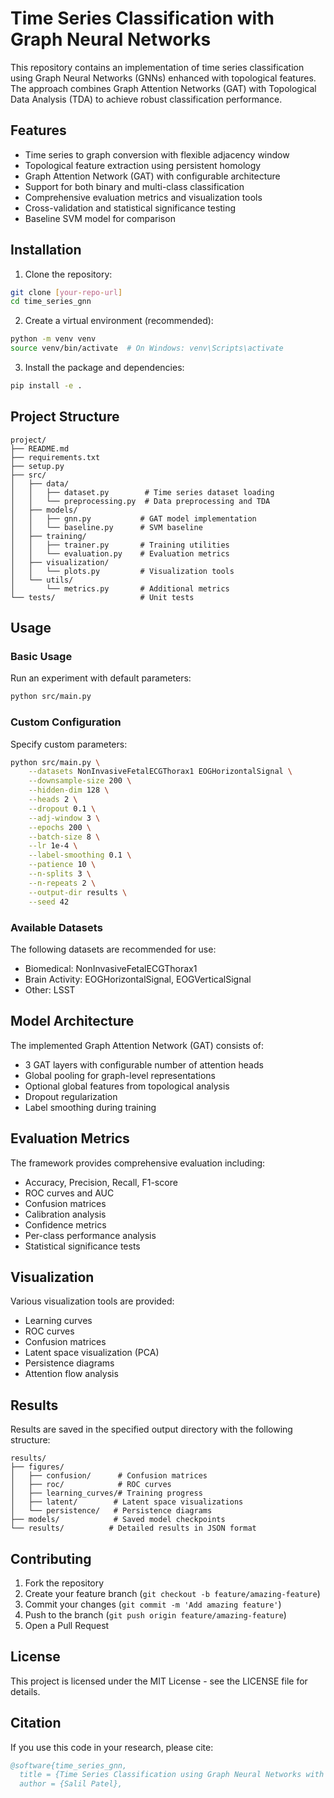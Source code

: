 # Time Series Classification with Graph Neural Networks

This repository contains an implementation of time series classification using Graph Neural Networks (GNNs) enhanced with topological features. The approach combines Graph Attention Networks (GAT) with Topological Data Analysis (TDA) to achieve robust classification performance.

## Features

- Time series to graph conversion with flexible adjacency window
- Topological feature extraction using persistent homology
- Graph Attention Network (GAT) with configurable architecture
- Support for both binary and multi-class classification
- Comprehensive evaluation metrics and visualization tools
- Cross-validation and statistical significance testing
- Baseline SVM model for comparison

## Installation

1. Clone the repository:
```bash
git clone [your-repo-url]
cd time_series_gnn
```

2. Create a virtual environment (recommended):
```bash
python -m venv venv
source venv/bin/activate  # On Windows: venv\Scripts\activate
```

3. Install the package and dependencies:
```bash
pip install -e .
```

## Project Structure

```
project/
├── README.md
├── requirements.txt
├── setup.py
├── src/
│   ├── data/
│   │   ├── dataset.py        # Time series dataset loading
│   │   └── preprocessing.py  # Data preprocessing and TDA
│   ├── models/
│   │   ├── gnn.py           # GAT model implementation
│   │   └── baseline.py      # SVM baseline
│   ├── training/
│   │   ├── trainer.py       # Training utilities
│   │   └── evaluation.py    # Evaluation metrics
│   ├── visualization/
│   │   └── plots.py         # Visualization tools
│   └── utils/
│       └── metrics.py       # Additional metrics
└── tests/                   # Unit tests
```

## Usage

### Basic Usage

Run an experiment with default parameters:
```bash
python src/main.py
```

### Custom Configuration

Specify custom parameters:
```bash
python src/main.py \
    --datasets NonInvasiveFetalECGThorax1 EOGHorizontalSignal \
    --downsample-size 200 \
    --hidden-dim 128 \
    --heads 2 \
    --dropout 0.1 \
    --adj-window 3 \
    --epochs 200 \
    --batch-size 8 \
    --lr 1e-4 \
    --label-smoothing 0.1 \
    --patience 10 \
    --n-splits 3 \
    --n-repeats 2 \
    --output-dir results \
    --seed 42
```

### Available Datasets

The following datasets are recommended for use:
- Biomedical: NonInvasiveFetalECGThorax1
- Brain Activity: EOGHorizontalSignal, EOGVerticalSignal
- Other: LSST

## Model Architecture

The implemented Graph Attention Network (GAT) consists of:
- 3 GAT layers with configurable number of attention heads
- Global pooling for graph-level representations
- Optional global features from topological analysis
- Dropout regularization
- Label smoothing during training

## Evaluation Metrics

The framework provides comprehensive evaluation including:
- Accuracy, Precision, Recall, F1-score
- ROC curves and AUC
- Confusion matrices
- Calibration analysis
- Confidence metrics
- Per-class performance analysis
- Statistical significance tests

## Visualization

Various visualization tools are provided:
- Learning curves
- ROC curves
- Confusion matrices
- Latent space visualization (PCA)
- Persistence diagrams
- Attention flow analysis

## Results

Results are saved in the specified output directory with the following structure:
```
results/
├── figures/
│   ├── confusion/      # Confusion matrices
│   ├── roc/            # ROC curves
│   ├── learning_curves/# Training progress
│   ├── latent/        # Latent space visualizations
│   └── persistence/   # Persistence diagrams
├── models/            # Saved model checkpoints
└── results/          # Detailed results in JSON format
```

## Contributing

1. Fork the repository
2. Create your feature branch (`git checkout -b feature/amazing-feature`)
3. Commit your changes (`git commit -m 'Add amazing feature'`)
4. Push to the branch (`git push origin feature/amazing-feature`)
5. Open a Pull Request

## License

This project is licensed under the MIT License - see the LICENSE file for details.

## Citation

If you use this code in your research, please cite:

```bibtex
@software{time_series_gnn,
  title = {Time Series Classification using Graph Neural Networks with Topological Features},
  author = {Salil Patel},
```
